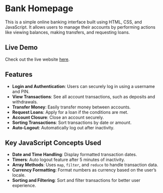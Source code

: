 # Bank Homepage

This is a simple online banking interface built using HTML, CSS, and JavaScript. It allows users to manage their accounts by performing actions like viewing balances, making transfers, and requesting loans.


## Live Demo

Check out the live website [here](https://sensational-cactus-4aa27e.netlify.app/).


## Features

- **Login and Authentication**: Users can securely log in using a username and PIN.
- **View Transactions**: See all account transactions, such as deposits and withdrawals.
- **Transfer Money**: Easily transfer money between accounts.
- **Request Loans**: Apply for a loan if the conditions are met.
- **Account Closure**: Close an account securely.
- **Sorting Transactions**: Sort transactions by date or amount.
- **Auto-Logout**: Automatically log out after inactivity.

## Key JavaScript Concepts Used

- **Date and Time Handling**: Display formatted transaction dates.
- **Timers**: Auto logout feature after 5 minutes of inactivity.
- **Array Methods**: Uses `map`, `filter`, and `reduce` to handle transaction data.
- **Currency Formatting**: Format numbers as currency based on the user’s locale.
- **Sorting and Filtering**: Sort and filter transactions for better user experience.


